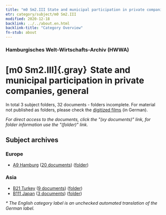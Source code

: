 ```yaml
---
title: "m0 Sm2.III State and municipal participation in private companies, general"
etr: category/subject/m0 Sm2.III
modified: 2020-12-18
backlink: ../../about.en.html
backlink-title: "Category Overview"
fn-stub: about
---
```


### Hamburgisches Welt-Wirtschafts-Archiv (HWWA)
# [m0 Sm2.III]{.gray}&#8201; State and municipal participation in private companies, general&#160; 





In total 3 subject folders, 32 documents - folders incomplete.
For material not published as folders, please check the [digitized films](/film/h1_sh) (in German).

_For direct access to the documents, click the "(xy documents)" link, for folder information use the "(folder)" link._

## Subject archives



### Europe

- [A9 Hamburg](../../../geo/about.en.html#A9) (<a href="https://dfg-viewer.de/show/?tx_dlf[id]=https://pm20.zbw.eu/mets/sh/1409xx/140905/1449xx/144911/public.mets.en.xml" target="_blank">20 documents</a>) ([folder](http://purl.org/pressemappe20/folder/sh/140905,144911))

### Asia

- [B21 Turkey](../../../geo/about.en.html#B21) (<a href="https://dfg-viewer.de/show/?tx_dlf[id]=https://pm20.zbw.eu/mets/sh/1411xx/141111/1449xx/144911/public.mets.en.xml" target="_blank">9 documents</a>) ([folder](http://purl.org/pressemappe20/folder/sh/141111,144911))
- [B111 Japan](../../../geo/about.en.html#B111) (<a href="https://dfg-viewer.de/show/?tx_dlf[id]=https://pm20.zbw.eu/mets/sh/1412xx/141272/1449xx/144911/public.mets.en.xml" target="_blank">3 documents</a>) ([folder](http://purl.org/pressemappe20/folder/sh/141272,144911))


_* The English category label is an unchecked automated translation of the German label._

